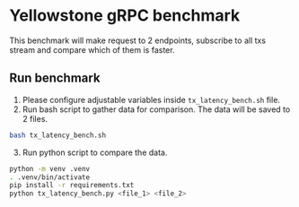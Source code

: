 # Yellowstone gRPC benchmark

This benchmark will make request to 2 endpoints, subscribe to all txs stream and compare which of them is faster.

## Run benchmark

1. Please configure adjustable variables inside `tx_latency_bench.sh` file.
2. Run bash script to gather data for comparison. The data will be saved to 2 files.
```bash
bash tx_latency_bench.sh
```
3. Run python script to compare the data.
```bash
python -m venv .venv
. .venv/bin/activate
pip install -r requirements.txt
python tx_latency_bench.py <file_1> <file_2>
```

